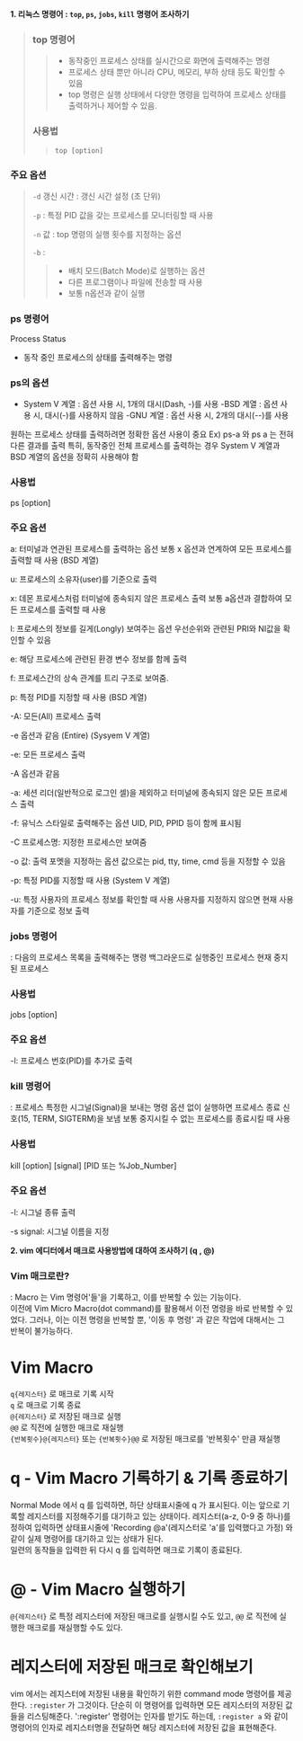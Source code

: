 **1. 리눅스 명령어 : `top`, `ps`, `jobs`, `kill` 명령어 조사하기**

>### top 명령어 
>>- 동작중인 프로세스 상태를 실시간으로 화면에 출력해주는 명령 
>>- 프로세스 상태 뿐만 아니라 CPU, 메모리, 부하 상태 등도 확인할 수 있음 
>>- top 명령은 실행 상태에서 다양한 명령을 입력하여 프로세스 상태를 출력하거나 제어할 수 있음. 
>
>### 사용법 
>
>> `top [option]`
>
### 주요 옵션 
>`-d` 갱신 시간 : 갱신 시간 설정 (초 단위) 
>
>`-p` : 특정 PID 값을 갖는 프로세스를 모니터링할 때 사용 
>
>`-n` 값 : top 명령의 실행 횟수를 지정하는 옵션 
>
>`-b` : 
 >>- 배치 모드(Batch Mode)로 실행하는 옵션 
 >>- 다른 프로그램이나 파일에 전송할 때 사용 
 >>- 보통 n옵션과 같이 실행 


### ps 명령어 
Process Status 
- 동작 중인 프로세스의 상태를 출력해주는 명령 

### ps의 옵션 

- System V 계열 
: 옵션 사용 시, 1개의 대시(Dash, -)를 사용
-BSD 계열 
: 옵션 사용 시, 대시(-)를 사용하지 않음 
-GNU 계열 
: 옵션 사용 시, 2개의 대시(--)를 사용 

원하는 프로세스 상태를 출력하려면 정확한 옵션 사용이 중요 
Ex) ps-a 와 ps a 는 전혀 다른 결과를 출력 
특히, 동작중인 전체 프로세스를 출력하는 경우 System V 계열과 BSD 계열의 옵션을 정확히 사용해야 함 

### 사용법 

ps [option] 

### 주요 옵션 

a: 터미널과 연관된 프로세스를 출력하는 옵션 
보통 x 옵션과 연계하여 모든 프로세스를 출력할 때 사용 
(BSD 계열) 

u: 프로세스의 소유자(user)를 기준으로 출력 

x: 데몬 프로세스처럼 터미널에 종속되지 않은 프로세스 출력 
보통 a옵션과 결합하여 모든 프로세스를 출력할 때 사용 

l: 프로세스의 정보를 길게(Longly) 보여주는 옵션 
우선순위와 관련된 PRI와 NI값을 확인할 수 있음

e: 해당 프로세스에 관련된 환경 변수 정보를 함께 출력 

f: 프로세스간의 상속 관계를 트리 구조로 보여줌. 

p: 특정 PID를 지정할 때 사용 
(BSD 계열) 

-A: 모든(All) 프로세스 출력 

-e 옵션과 같음 (Entire) 
(Sysyem V 계열) 

-e: 모든 프로세스 출력 

-A 옵션과 같음 

-a: 세션 리더(일반적으로 로그인 셀)을 제외하고 터미널에 종속되지 않은 모든 프로세스 출력 

-f: 유닉스 스타일로 출력해주는 옵션 
UID, PID, PPID 등이 함께 표시됨 

-C 프로세스명: 지정한 프로세스만 보여줌 

-o 값: 출력 포멧을 지정하는 옵션 
값으로는 pid, tty, time, cmd 등을 지정할 수 있음 

-p: 특정 PID를 지정할 때 사용 
(System V 계열) 

-u: 특정 사용자의 프로세스 정보를 확인할 때 사용 
사용자를 지정하지 않으면 현재 사용자를 기준으로 정보 출력 



### jobs 명령어 
: 다음의 프로세스 목록을 출력해주는 명령 
 백그라운드로 실행중인 프로세스 
 현재 중지된 프로세스 

### 사용법 

jobs [option] 

### 주요 옵션 

-l: 프로세스 번호(PID)를 추가로 출력 


### kill 명령어 
: 프로세스 특정한 시그널(Signal)을 보내는 명령 
 옵션 없이 실행하면 프로세스 종료 신호(15, TERM, SIGTERM)을 보냄 
 보통 중지시킬 수 없는 프로세스를 종료시킬 때 사용 

### 사용법 

kill [option] [signal] [PID 또는 %Job_Number] 

### 주요 옵션 

-l: 시그널 종류 출력 

-s signal: 시그널 이름을 지정 

 

 

**2. vim 에디터에서 매크로 사용방법에 대하여 조사하기 (q , @)**

### Vim 매크로란?  
: Macro 는 Vim 명령어'들'을 기록하고, 이를 반복할 수 있는 기능이다.  
 이전에 Vim Micro Macro(dot command)를 활용해서 이전 명령을 바로 반복할 수 있었다.
 그러나, 이는 이전 명령을 반복할 뿐, '이동 후 명령' 과 같은 작업에 대해서는 그 반복이 불가능하다.  

# Vim Macro  
`q{레지스터}` 로 매크로 기록 시작  
`q` 로 매크로 기록 종료  
`@{레지스터}` 로 저장된 매크로 실행  
`@@` 로 직전에 실행한 매크로 재실행  
`{반복횟수}@{레지스터}` 또는 `{반복횟수}@@` 로 저장된 매크로를 '반복횟수' 만큼 재실행  

# q - Vim Macro 기록하기 & 기록 종료하기  
Normal Mode 에서 q 를 입력하면, 하단 상태표시줄에 q 가 표시된다.
이는 앞으로 기록할 레지스터를 지정해주기를 대기하고 있는 상태이다.
레지스터(a-z, 0-9 중 하나)를 정하여 입력하면 상태표시줄에 'Recording @a'(레지스터로 'a'를 입력했다고 가정) 와 같이 실제 명령어를 대기하고 있는 상태가 된다.   
일련의 동작들을 입력한 뒤 다시 q 를 입력하면 매크로 기록이 종료된다.  

# @ - Vim Macro 실행하기  
`@{레지스터}` 로 특정 레지스터에 저장된 매크로를 실행시킬 수도 있고, `@@` 로 직전에 실행한 매크로를 재실행할 수도 있다.  

  
# 레지스터에 저장된 매크로 확인해보기  
vim 에서는 레지스터에 저장된 내용을 확인하기 위한 command mode 명령어를 제공한다.
`:register` 가 그것이다. 단순히 이 명령어를 입력하면 모든 레지스터의 저장된 값들을 리스팅해준다.
':register' 명령어는 인자를 받기도 하는데, `:register a` 와 같이 명령어의 인자로 레지스터명을 전달하면 해당 레지스터에 저장된 값을 표현해준다. 

